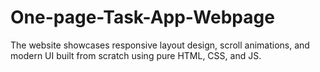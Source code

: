 # One-page-Task-App-Webpage
The website showcases responsive layout design, scroll animations, and modern UI built from scratch using pure HTML, CSS, and JS.
